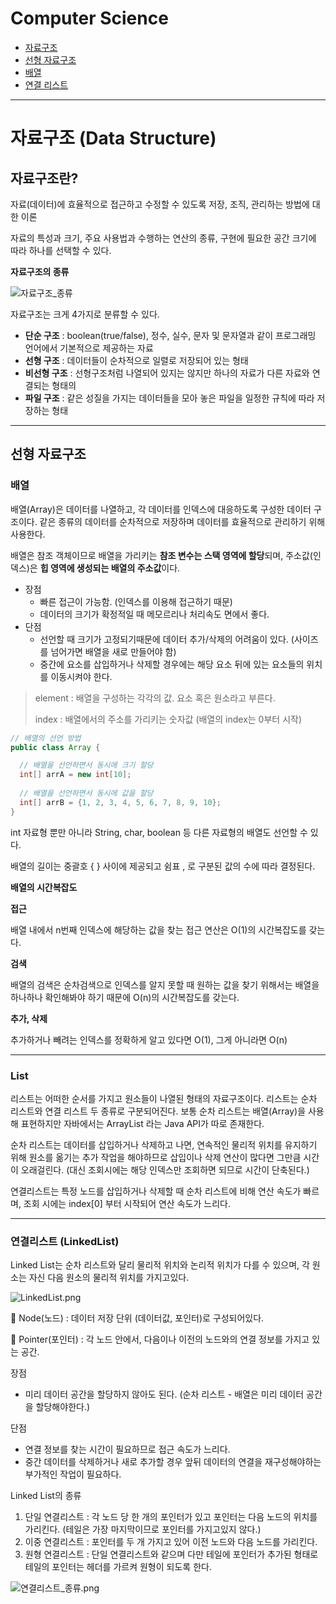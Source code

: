 # Computer Science

- [자료구조](#자료구조-data-structure)<br>
- [선형 자료구조](#선형-자료구조)<br>
- [배열](#배열)<br>
- [연결 리스트](#연결리스트--linkedlist-)

---
# 자료구조 (Data Structure)

## **자료구조란?**

자료(데이터)에 효율적으로 접근하고 수정할 수 있도록 저장, 조직, 관리하는 방법에 대한 이론

자료의 특성과 크기, 주요 사용법과 수행하는 연산의 종류, 구현에 필요한 공간 크기에 따라 하나를 선택할 수 있다.

**자료구조의 종류**

![자료구조_종류](https://user-images.githubusercontent.com/80582237/216812671-c5c3436a-8d34-4348-8a21-1f29f2919642.png)

자료구조는 크게 4가지로 분류할 수 있다.
- **단순 구조** : boolean(true/false), 정수, 실수, 문자 및 문자열과 같이 프로그래밍 언어에서 기본적으로 제공하는 자료 
- **선형 구조** : 데이터들이 순차적으로 일렬로 저장되어 있는 형태
- **비선형 구조** : 선형구조처럼 나열되어 있지는 않지만 하나의 자료가 다른 자료와 연결되는 형태의
- **파일 구조** : 같은 성질을 가지는 데이터들을 모아 놓은 파일을 일정한 규칙에 따라 저장하는 형태

---
## 선형 자료구조

### **배열**

배열(Array)은 데이터를 나열하고, 각 데이터를 인덱스에 대응하도록 구성한 데이터 구조이다. 같은 종류의 데이터를 순차적으로 저장하며 데이터를 효율적으로 관리하기 위해 사용한다.

배열은 참조 객체이므로 배열을 가리키는 **참조 변수는 스택 영역에 할당**되며, 주소값(인덱스)은 **힙 영역에 생성되는 배열의 주소값**이다.

- 장점 
  - 빠른 접근이 가능함. (인덱스를 이용해 접근하기 때문)
  - 데이터의 크기가 확정적일 때 메모르리나 처리속도 면에서 좋다.
- 단점
  - 선언할 때 크기가 고정되기때문에 데이터 추가/삭제의 어려움이 있다. (사이즈를 넘어가면 배열을 새로 만들어야 함)
  - 중간에 요소를 삽입하거나 삭제할 경우에는 해당 요소 뒤에 있는 요소들의 위치를 이동시켜야 한다.

> element : 배열을 구성하는 각각의 값. 요소 혹은 원소라고 부른다.
> 
> index : 배열에서의 주소를 가리키는 숫자값 (배열의 index는 0부터 시작)

~~~ java
// 배열의 선언 방법
public class Array {

  // 배열을 선언하면서 동시에 크기 할당
  int[] arrA = new int[10];
  
  // 배열을 선언하면서 동시에 값을 할당
  int[] arrB = {1, 2, 3, 4, 5, 6, 7, 8, 9, 10};
}
~~~

int 자료형 뿐만 아니라 String, char, boolean 등 다른 자료형의 배열도 선언할 수 있다.

배열의 길이는 중괄호 { } 사이에 제공되고 쉼표 , 로 구분된 값의 수에 따라 결정된다.


**배열의 시간복잡도**

**접근**

배열 내에서 n번째 인덱스에 해당하는 값을 찾는 접근 연산은 O(1)의 시간복잡도를 갖는다.

**검색**

배열의 검색은 순차검색으로 인덱스를 알지 못할 때 원하는 값을 찾기 위해서는 배열을 하나하나 확인해봐야 하기 때문에 O(n)의 시간복잡도를 갖는다.

**추가, 삭제**

추가하거나 빼려는 인덱스를 정확하게 알고 있다면 O(1), 그게 아니라면 O(n)

---
### List

리스트는 어떠한 순서를 가지고 원소들이 나열된 형태의 자료구조이다. 리스트는 순차 리스트와 연결 리스트 두 종류로 구분되어진다.
보통 순차 리스트는 배열(Array)을 사용해 표현하지만 자바에서는 ArrayList 라는 Java API가 따로 존재한다.

순차 리스트는 데이터를 삽입하거나 삭제하고 나면, 연속적인 물리적 위치를 유지하기 위해 원소를 옮기는 추가 작업을 해야하므로 삽입이나 삭제 연산이 많다면 그만큼 시간이 오래걸린다. (대신 조회시에는 해당 인덱스만 조회하면 되므로 시간이 단축된다.)

연결리스트는 특정 노드를 삽입하거나 삭제할 때 순차 리스트에 비해 연산 속도가 빠르며, 조회 시에는 index[0] 부터 시작되어 연산 속도가 느리다.

***

### 연결리스트 (LinkedList)

Linked List는 순차 리스트와 달리 물리적 위치와 논리적 위치가 다를 수 있으며, 각 원소는 자신 다음 원소의 물리적 위치를 가지고있다.

![LinkedList.png](..%2F..%2F%EB%B8%94%EB%A1%9C%EA%B7%B8%2FDataStructure%2FLinkedList.png)

🌟 Node(노드) : 데이터 저장 단위 (데이터값, 포인터)로 구성되어있다.

🌟 Pointer(포인터) : 각 노드 안에서, 다음이나 이전의 노드와의 연결 정보를 가지고 있는 공간.

장점
- 미리 데이터 공간을 할당하지 않아도 된다. (순차 리스트 - 배열은 미리 데이터 공간을 할당해야한다.)

단점
- 연결 정보를 찾는 시간이 필요하므로 접근 속도가 느리다.
- 중간 데이터를 삭제하거나 새로 추가할 경우 앞뒤 데이터의 연결을 재구성해야하는 부가적인 작업이 필요하다.

Linked List의 종류
1. 단일 연결리스트 : 각 노드 당 한 개의 포인터가 있고 포인터는 다음 노드의 위치를 가리킨다. (테일은 가장 마지막이므로 포인터를 가지고있지 않다.)
2. 이중 연결리스트 : 포인터를 두 개 가지고 있어 이전 노드와 다음 노드를 가리킨다.
3. 원형 연결리스트 : 단일 연결리스트와 같으며 다만 테일에 포인터가 추가된 형태로 테일의 포인터는 헤더를 가르켜 원형이 되도록 한다.

![연결리스트_종류.png](..%2F..%2F%EB%B8%94%EB%A1%9C%EA%B7%B8%2FDataStructure%2F%EC%97%B0%EA%B2%B0%EB%A6%AC%EC%8A%A4%ED%8A%B8_%EC%A2%85%EB%A5%98.png)
